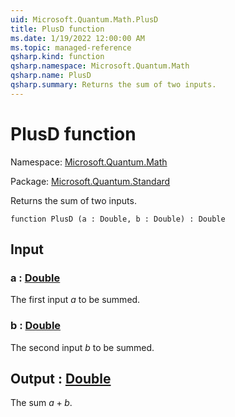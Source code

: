 ```yaml
---
uid: Microsoft.Quantum.Math.PlusD
title: PlusD function
ms.date: 1/19/2022 12:00:00 AM
ms.topic: managed-reference
qsharp.kind: function
qsharp.namespace: Microsoft.Quantum.Math
qsharp.name: PlusD
qsharp.summary: Returns the sum of two inputs.
---
```


# PlusD function

Namespace: [Microsoft.Quantum.Math](xref:Microsoft.Quantum.Math)

Package: [Microsoft.Quantum.Standard](https://nuget.org/packages/Microsoft.Quantum.Standard)


Returns the sum of two inputs.

```qsharp
function PlusD (a : Double, b : Double) : Double
```


## Input

### a : [Double](xref:microsoft.quantum.qsharp.valueliterals#double-literals)

The first input $a$ to be summed.


### b : [Double](xref:microsoft.quantum.qsharp.valueliterals#double-literals)

The second input $b$ to be summed.



## Output : [Double](xref:microsoft.quantum.qsharp.valueliterals#double-literals)

The sum $a + b$.